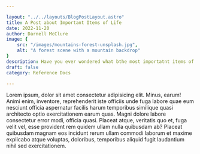 ```yaml
---

layout: "../../layouts/BlogPostLayout.astro"
title: A Post about Important Items of Life
date: 2022-11-20
author: Darnell McClure
image: {
    src: "/images/mountains-forest-unsplash.jpg",
    alt: "A forest scene with a mountain backdrop"
}
description: Have you ever wondered what bthe most importatnt items of life are? well, wonder no more!
draft: false
category: Reference Docs

---
```


Lorem ipsum, dolor sit amet consectetur adipisicing elit. Minus, earum! Animi enim, inventore, reprehenderit iste officiis unde fuga labore quae eum nesciunt officia aspernatur facilis harum temporibus similique quasi architecto optio exercitationem earum quas. Magni dolore labore consectetur error modi, officia quasi. Placeat atque, veritatis quo et, fuga velit vel, esse provident rem quidem ullam nulla quibusdam ab? Placeat quibusdam magnam eos incidunt rerum ullam commodi laborum et maxime explicabo atque voluptas, doloribus, temporibus aliquid fugit laudantium nihil sed exercitationem.